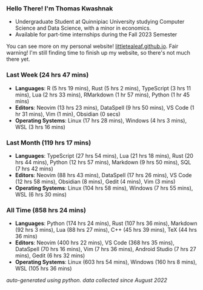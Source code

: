 
### Hello There! I'm Thomas Kwashnak

- Undergraduate Student at Quinnipiac University studying Computer Science and Data Science, with a minor in economics.
- Available for part-time internships during the Fall 2023 Semester

You can see more on my personal website! [littletealeaf.github.io](https://littletealeaf.github.io). Fair warning! I'm still finding time to finish up my website, so there's not much there yet.

### Last Week (24 hrs 47 mins)
- **Languages**: R (5 hrs 19 mins), Rust (5 hrs 2 mins), TypeScript (3 hrs 11 mins), Lua (2 hrs 33 mins), RMarkdown (1 hr 57 mins), Python (1 hr 45 mins)
- **Editors**: Neovim (13 hrs 23 mins), DataSpell (9 hrs 50 mins), VS Code (1 hr 31 mins), Vim (1 min), Obsidian (0 secs)
- **Operating Systems**: Linux (17 hrs 28 mins), Windows (4 hrs 3 mins), WSL (3 hrs 16 mins)
    
### Last Month (119 hrs 17 mins)
- **Languages**: TypeScript (27 hrs 54 mins), Lua (21 hrs 18 mins), Rust (20 hrs 44 mins), Python (12 hrs 57 mins), Markdown (9 hrs 50 mins), SQL (7 hrs 42 mins)
- **Editors**: Neovim (88 hrs 43 mins), DataSpell (17 hrs 26 mins), VS Code (12 hrs 58 mins), Obsidian (8 mins), Gedit (4 mins), Vim (3 mins)
- **Operating Systems**: Linux (104 hrs 58 mins), Windows (7 hrs 55 mins), WSL (6 hrs 30 mins)
    
### All Time (858 hrs 24 mins)
- **Languages**: Python (174 hrs 24 mins), Rust (107 hrs 36 mins), Markdown (92 hrs 3 mins), Lua (88 hrs 27 mins), C++ (45 hrs 39 mins), TeX (44 hrs 36 mins)
- **Editors**: Neovim (400 hrs 22 mins), VS Code (368 hrs 35 mins), DataSpell (70 hrs 16 mins), Vim (7 hrs 36 mins), Android Studio (7 hrs 27 mins), Gedit (6 hrs 32 mins)
- **Operating Systems**: Linux (603 hrs 54 mins), Windows (160 hrs 8 mins), WSL (105 hrs 36 mins)
    

*auto-generated using python. data collected since August 2022*

